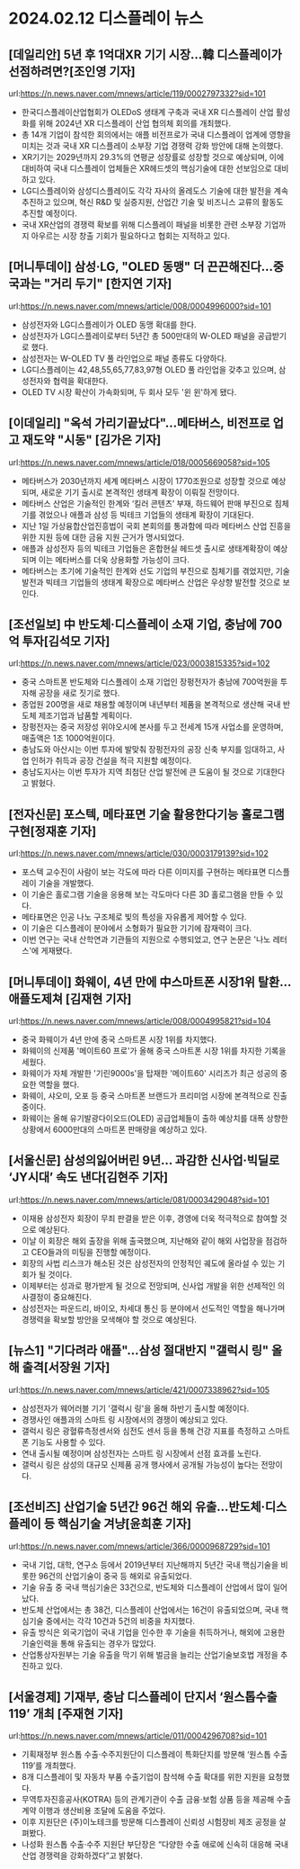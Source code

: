 # 2024.02.12 디스플레이 뉴스

## [데일리안] 5년 후 1억대XR 기기 시장…韓 디스플레이가 선점하려면?[조인영 기자]
url:https://n.news.naver.com/mnews/article/119/0002797332?sid=101
- 한국디스플레이산업협회가 OLEDoS 생태계 구축과 국내 XR 디스플레이 산업 활성화를 위해 2024년 XR 디스플레이 산업 협의체 회의를 개최했다.
- 총 14개 기업이 참석한 회의에서는 애플 비전프로가 국내 디스플레이 업계에 영향을 미치는 것과 국내 XR 디스플레이 소부장 기업 경쟁력 강화 방안에 대해 논의했다.
- XR기기는 2029년까지 29.3%의 연평균 성장률로 성장할 것으로 예상되며, 이에 대비하여 국내 디스플레이 업체들은 XR헤드셋의 핵심기술에 대한 선보임으로 대비하고 있다.
- LG디스플레이와 삼성디스플레이도 각각 자사의 올레도스 기술에 대한 발전을 계속 추진하고 있으며, 혁신 R&D 및 실증지원, 산업간 기술 및 비즈니스 교류의 활동도 추진할 예정이다.
- 국내 XR산업의 경쟁력 확보를 위해 디스플레이 패널을 비롯한 관련 소부장 기업까지 아우르는 시장 창출 기회가 필요하다고 협회는 지적하고 있다.

## [머니투데이] 삼성·LG, "OLED 동맹" 더 끈끈해진다…중국과는 "거리 두기" [한지연 기자]
url:https://n.news.naver.com/mnews/article/008/0004996000?sid=101
- 삼성전자와 LG디스플레이가 OLED 동맹 확대를 한다.
- 삼성전자가 LG디스플레이로부터 5년간 총 500만대의 W-OLED 패널을 공급받기로 했다.
- 삼성전자는 W-OLED TV 풀 라인업으로 패널 종류도 다양하다.
- LG디스플레이는 42,48,55,65,77,83,97형 OLED 풀 라인업을 갖추고 있으며, 삼성전자와 협력을 확대한다.
- OLED TV 시장 확산이 가속화되며, 두 회사 모두 '윈 윈'하게 됐다.

## [이데일리] "옥석 가리기끝났다"…메타버스, 비전프로 업고 재도약 "시동" [김가은 기자]
url:https://n.news.naver.com/mnews/article/018/0005669058?sid=105
- 메타버스가 2030년까지 세계 메타버스 시장이 1770조원으로 성장할 것으로 예상되며, 새로운 기기 출시로 본격적인 생태계 확장이 이뤄질 전망이다.
- 메타버스 산업은 기술적인 한계와 ‘킬러 콘텐츠’ 부재, 하드웨어 판매 부진으로 침체기를 겪었으나 애플과 삼성 등 빅테크 기업들의 생태계 확장이 기대된다.
- 지난 1일 가상융합산업진흥법이 국회 본회의를 통과함에 따라 메타버스 산업 진흥을 위한 지원 등에 대한 금융 지원 근거가 명시되었다.
- 애플과 삼성전자 등의 빅테크 기업들은 혼합현실 헤드셋 출시로 생태계확장이 예상되며 이는 메타버스를 더욱 상용화할 가능성이 크다.
- 메타버스는 초기에 기술적인 한계와 선도 기업의 부진으로 침체기를 겪었지만, 기술 발전과 빅테크 기업들의 생태계 확장으로 메타버스 산업은 우상향 발전할 것으로 보인다.

## [조선일보] 中 반도체·디스플레이 소재 기업, 충남에 700억 투자[김석모 기자]
url:https://n.news.naver.com/mnews/article/023/0003815335?sid=102
- 중국 스마트폰 반도체와 디스플레이 소재 기업인 장펑전자가 충남에 700억원을 투자해 공장을 새로 짓기로 했다. 
- 종업원 200명을 새로 채용할 예정이며 내년부터 제품을 본격적으로 생산해 국내 반도체 제조기업과 납품할 계획이다.
- 장펑전자는 중국 저장성 위야오시에 본사를 두고 전세계 15개 사업소를 운영하며, 매출액은 1조 1000억원이다. 
- 충남도와 아산시는 이번 투자에 발맞춰 장펑전자의 공장 신축 부지를 임대하고, 사업 인허가 취득과 공장 건설을 적극 지원할 예정이다. 
- 충남도지사는 이번 투자가 지역 최첨단 산업 발전에 큰 도움이 될 것으로 기대한다고 밝혔다.

## [전자신문] 포스텍, 메타표면 기술 활용한다기능 홀로그램 구현[정재훈 기자]
url:https://n.news.naver.com/mnews/article/030/0003179139?sid=102
- 포스텍 교수진이 사람이 보는 각도에 따라 다른 이미지를 구현하는 메타표면 디스플레이 기술을 개발했다.
- 이 기술은 홀로그램 기술을 응용해 보는 각도마다 다른 3D 홀로그램을 만들 수 있다.
- 메타표면은 인공 나노 구조체로 빛의 특성을 자유롭게 제어할 수 있다.
- 이 기술은 디스플레이 분야에서 소형화가 필요한 기기에 잠재력이 크다.
- 이번 연구는 국내 산학연과 기관들의 지원으로 수행되었고, 연구 논문은 '나노 레터스'에 게재됐다.

## [머니투데이] 화웨이, 4년 만에 中스마트폰 시장1위 탈환…애플도제쳐 [김재현 기자]
url:https://n.news.naver.com/mnews/article/008/0004995821?sid=104
- 중국 화웨이가 4년 만에 중국 스마트폰 시장 1위를 차지했다.
- 화웨이의 신제품 '메이트60 프로'가 올해 중국 스마트폰 시장 1위를 차지한 기록을 세웠다.
- 화웨이가 자체 개발한 '기린9000s'을 탑재한 '메이트60' 시리즈가 최근 성공의 중요한 역할을 했다.
- 화웨이, 샤오미, 오포 등 중국 스마트폰 브랜드가 프리미엄 시장에 본격적으로 진출 중이다.
- 화웨이는 올해 유기발광다이오드(OLED) 공급업체들이 출하 예상치를 대폭 상향한 상황에서 6000만대의 스마트폰 판매량을 예상하고 있다.

## [서울신문] 삼성의잃어버린 9년… 과감한 신사업·빅딜로 ‘JY시대’ 속도 낸다[김현주 기자]
url:https://n.news.naver.com/mnews/article/081/0003429048?sid=101
- 이재용 삼성전자 회장이 무죄 판결을 받은 이후, 경영에 더욱 적극적으로 참여할 것으로 예상된다.
- 이날 이 회장은 해외 출장을 위해 출국했으며, 지난해와 같이 해외 사업장을 점검하고 CEO들과의 미팅을 진행할 예정이다.
- 회장의 사법 리스크가 해소된 것은 삼성전자의 안정적인 궤도에 올라설 수 있는 기회가 될 것이다.
- 이제부터는 성과로 평가받게 될 것으로 전망되며, 신사업 개발을 위한 선제적인 의사결정이 중요해진다.
- 삼성전자는 파운드리, 바이오, 차세대 통신 등 분야에서 선도적인 역할을 해나가며 경쟁력을 확보할 방안을 모색해야 할 것으로 예상된다.

## [뉴스1] "기다려라 애플"…삼성 절대반지 "갤럭시 링" 올해 출격[서장원 기자]
url:https://n.news.naver.com/mnews/article/421/0007338962?sid=105
- 삼성전자가 웨어러블 기기 '갤럭시 링'을 올해 하반기 출시할 예정이다.
- 경쟁사인 애플과의 스마트 링 시장에서의 경쟁이 예상되고 있다.
- 갤럭시 링은 광혈류측정센서와 심전도 센서 등을 통해 건강 지표를 측정하고 스마트폰 기능도 사용할 수 있다.
- 연내 출시될 예정이며 삼성전자는 스마트 링 시장에서 선점 효과를 노린다.
- 갤럭시 링은 삼성의 대규모 신제품 공개 행사에서 공개될 가능성이 높다는 전망이다.

## [조선비즈] 산업기술 5년간 96건 해외 유출…반도체·디스플레이 등 핵심기술 겨냥[윤희훈 기자]
url:https://n.news.naver.com/mnews/article/366/0000968729?sid=101
- 국내 기업, 대학, 연구소 등에서 2019년부터 지난해까지 5년간 국내 핵심기술을 비롯한 96건의 산업기술이 중국 등 해외로 유출되었다.
- 기술 유출 중 국내 핵심기술은 33건으로, 반도체와 디스플레이 산업에서 많이 일어났다.
- 반도체 산업에서는 총 38건, 디스플레이 산업에서는 16건이 유출되었으며, 국내 핵심기술 중에서는 각각 10건과 5건의 비중을 차지했다.
- 유출 방식은 외국기업이 국내 기업을 인수한 후 기술을 취득하거나, 해외에 고용한 기술인력을 통해 유출되는 경우가 많았다.
- 산업통상자원부는 기술 유출을 막기 위해 벌금을 늘리는 산업기술보호법 개정을 추진하고 있다.

## [서울경제] 기재부, 충남 디스플레이 단지서 ‘원스톱수출 119’ 개최 [주재현 기자]
url:https://n.news.naver.com/mnews/article/011/0004296708?sid=101
- 기획재정부 원스톱 수출·수주지원단이 디스플레이 특화단지를 방문해 ‘원스톱 수출 119’를 개최했다.
- 8개 디스플레이 및 자동차 부품 수출기업이 참석해 수출 확대를 위한 지원을 요청했다.
- 무역투자진흥공사(KOTRA) 등의 관계기관이 수출 금융·보험 상품 등을 제공해 수출계약 이행과 생산비용 조달에 도움을 주었다.
- 이후 지원단은 (주)이노테크를 방문해 디스플레이 신뢰성 시험장비 제조 공정을 살펴봤다.
- 나성화 원스톱 수출·수주 지원단 부단장은 “다양한 수출 애로에 신속히 대응해 국내 산업 경쟁력을 강화하겠다”고 밝혔다.